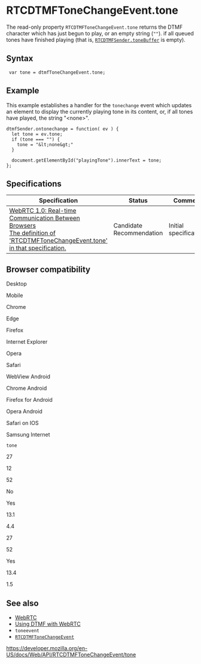 RTCDTMFToneChangeEvent.tone
===========================

The read-only property `RTCDTMFToneChangeEvent.tone` returns the DTMF character which has just begun to play, or an empty string (`""`). if all queued tones have finished playing (that is, [`RTCDTMFSender.toneBuffer`](../rtcdtmfsender/tonebuffer) is empty).

Syntax
------

     var tone = dtmfToneChangeEvent.tone;

Example
-------

This example establishes a handler for the `tonechange` event which updates an element to display the currently playing tone in its content, or, if all tones have played, the string "&lt;none&gt;".

    dtmfSender.ontonechange = function( ev ) {
      let tone = ev.tone;
      if (tone === "") {
        tone = "&lt;none&gt;"
      }

      document.getElementById("playingTone").innerText = tone;
    };

Specifications
--------------

<table><thead><tr class="header"><th>Specification</th><th>Status</th><th>Comment</th></tr></thead><tbody><tr class="odd"><td><a href="https://w3c.github.io/webrtc-pc/#dom-rtcdtmftonechangeevent-tone">WebRTC 1.0: Real-time Communication Between Browsers<br />
<span class="small">The definition of 'RTCDTMFToneChangeEvent.tone' in that specification.</span></a></td><td><span class="spec-cr">Candidate Recommendation</span></td><td>Initial specification.</td></tr></tbody></table>

Browser compatibility
---------------------

Desktop

Mobile

Chrome

Edge

Firefox

Internet Explorer

Opera

Safari

WebView Android

Chrome Android

Firefox for Android

Opera Android

Safari on IOS

Samsung Internet

`tone`

27

12

52

No

Yes

13.1

4.4

27

52

Yes

13.4

1.5

See also
--------

-   [WebRTC](../webrtc_api)
-   [Using DTMF with WebRTC](../webrtc_api/using_dtmf)
-   `toneevent`
-   [`RTCDTMFToneChangeEvent`](../rtcdtmftonechangeevent)

<a href="https://developer.mozilla.org/en-US/docs/Web/API/RTCDTMFToneChangeEvent/tone" class="_attribution-link">https://developer.mozilla.org/en-US/docs/Web/API/RTCDTMFToneChangeEvent/tone</a>
